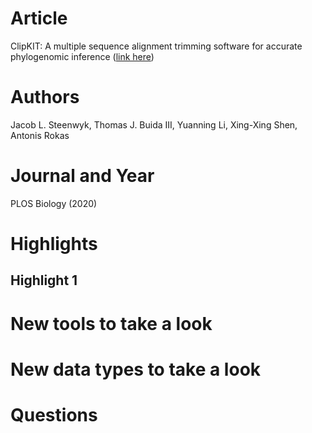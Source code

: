 # Article  
ClipKIT: A multiple sequence alignment trimming software for accurate phylogenomic inference ([link here](https://journals.plos.org/plosbiology/article?id=10.1371/journal.pbio.3001007))  

# Authors  
Jacob L. Steenwyk, Thomas J. Buida III, Yuanning Li, Xing-Xing Shen, Antonis Rokas

# Journal and Year  
PLOS Biology (2020)  

# Highlights  
## Highlight 1

# New tools to take a look  

# New data types to take a look  

# Questions  
